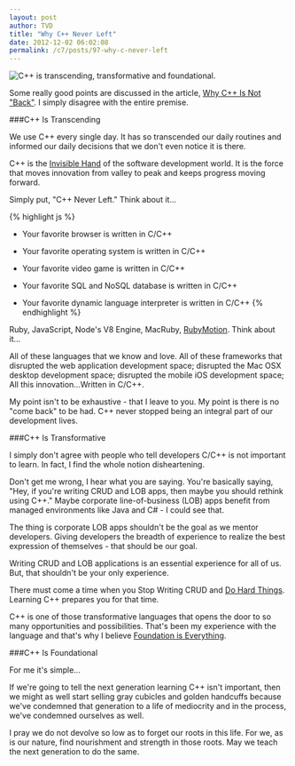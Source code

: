 ```yaml
---
layout: post
author: TVD
title: "Why C++ Never Left"
date: 2012-12-02 06:02:08
permalink: /c7/posts/97-why-c-never-left
---
```


<img src="https://techoctave.com/static/c-never-left.png" alt="C++ is transcending, transformative and foundational."/>

Some really good points are discussed in the article, [Why C++ Is Not "Back"][1]. I simply disagree with the entire premise.

###C++ Is Transcending

We use C++ every single day. It has so transcended our daily routines and informed our daily decisions that we don't even notice it is there. 

C++ is the [Invisible Hand][2] of the software development world. It is the force that moves innovation from valley to peak and keeps progress moving forward.

Simply put, "C++ Never Left." Think about it...

{% highlight js %}
- Your favorite browser is written in C/C++

- Your favorite operating system is written in C/C++

- Your favorite video game is written in C/C++

- Your favorite SQL and NoSQL database is written in C/C++

- Your favorite dynamic language interpreter is written in C/C++
{% endhighlight %}

Ruby, JavaScript, Node's V8 Engine, MacRuby, [RubyMotion][3]. Think about it...

All of these languages that we know and love. All of these frameworks that disrupted the web application development space; disrupted the Mac OSX desktop development space; disrupted the mobile iOS development space; All this innovation...Written in C/C++.

My point isn't to be exhaustive - that I leave to you. My point is there is no "come back" to be had. C++ never stopped being an integral part of our development lives.

###C++ Is Transformative

I simply don't agree with people who tell developers C/C++ is not important to learn. In fact, I find the whole notion disheartening.

Don't get me wrong, I hear what you are saying. You're basically saying, "Hey, if you're writing CRUD and LOB apps, then maybe you should rethink using C++." Maybe corporate line-of-business (LOB) apps benefit from managed environments like Java and C# - I could see that.

The thing is corporate LOB apps shouldn't be the goal as we mentor developers. Giving developers the breadth of experience to realize the best expression of themselves - that should be our goal.

Writing CRUD and LOB applications is an essential experience for all of us. But, that shouldn't be your only experience.

There must come a time when you Stop Writing CRUD and [Do Hard Things][4]. Learning C++ prepares you for that time.

C++ is one of those transformative languages that opens the door to so many opportunities and possibilities. That's been my experience with the language and that's why I believe [Foundation is Everything][5].

###C++ Is Foundational

For me it's simple...

If we're going to tell the next generation learning C++ isn't important, then we might as well start selling gray cubicles and golden handcuffs because we've condemned that generation to a life of mediocrity and in the process, we've condemned ourselves as well.

I pray we do not devolve so low as to forget our roots in this life. For we, as is our nature, find nourishment and strength in those roots. May we teach the next generation to do the same.



  [1]: http://simpleprogrammer.com/2012/12/01/why-c-is-not-back/
  [2]: http://en.wikipedia.org/wiki/Invisible_hand
  [3]: http://www.rubymotion.com/
  [4]: http://sealedabstract.com/rants/do-hard-things/
  [5]: https://techoctave.com/posts/78-foundation-is-everything
